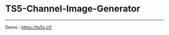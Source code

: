 # TS5-Channel-Image-Generator
_______________________________________________________________________________
Demo : https://ts5x.cf/
